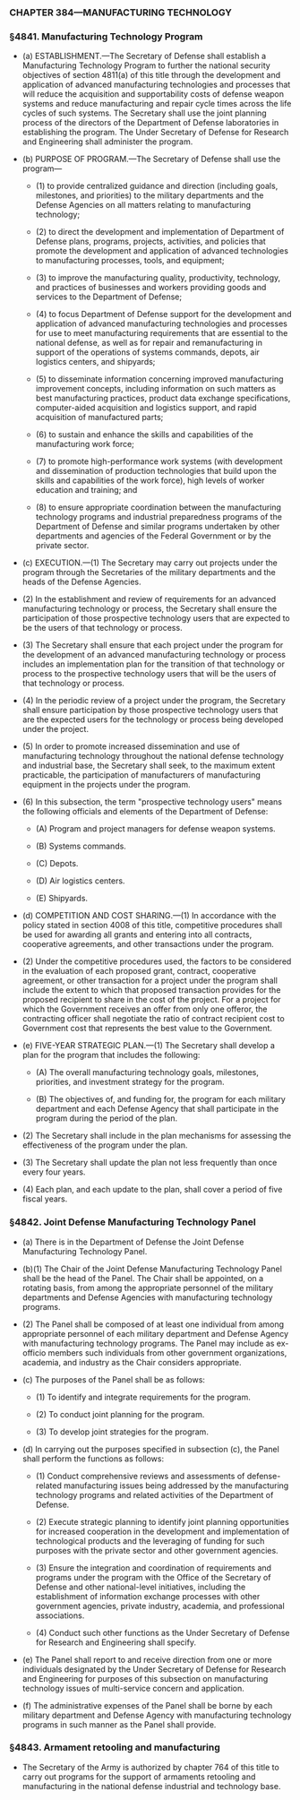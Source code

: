 ### **CHAPTER 384—MANUFACTURING TECHNOLOGY**

### §4841. Manufacturing Technology Program
* (a) ESTABLISHMENT.—The Secretary of Defense shall establish a Manufacturing Technology Program to further the national security objectives of section 4811(a) of this title through the development and application of advanced manufacturing technologies and processes that will reduce the acquisition and supportability costs of defense weapon systems and reduce manufacturing and repair cycle times across the life cycles of such systems. The Secretary shall use the joint planning process of the directors of the Department of Defense laboratories in establishing the program. The Under Secretary of Defense for Research and Engineering shall administer the program.

* (b) PURPOSE OF PROGRAM.—The Secretary of Defense shall use the program—

  * (1) to provide centralized guidance and direction (including goals, milestones, and priorities) to the military departments and the Defense Agencies on all matters relating to manufacturing technology;

  * (2) to direct the development and implementation of Department of Defense plans, programs, projects, activities, and policies that promote the development and application of advanced technologies to manufacturing processes, tools, and equipment;

  * (3) to improve the manufacturing quality, productivity, technology, and practices of businesses and workers providing goods and services to the Department of Defense;

  * (4) to focus Department of Defense support for the development and application of advanced manufacturing technologies and processes for use to meet manufacturing requirements that are essential to the national defense, as well as for repair and remanufacturing in support of the operations of systems commands, depots, air logistics centers, and shipyards;

  * (5) to disseminate information concerning improved manufacturing improvement concepts, including information on such matters as best manufacturing practices, product data exchange specifications, computer-aided acquisition and logistics support, and rapid acquisition of manufactured parts;

  * (6) to sustain and enhance the skills and capabilities of the manufacturing work force;

  * (7) to promote high-performance work systems (with development and dissemination of production technologies that build upon the skills and capabilities of the work force), high levels of worker education and training; and

  * (8) to ensure appropriate coordination between the manufacturing technology programs and industrial preparedness programs of the Department of Defense and similar programs undertaken by other departments and agencies of the Federal Government or by the private sector.


* (c) EXECUTION.—(1) The Secretary may carry out projects under the program through the Secretaries of the military departments and the heads of the Defense Agencies.

* (2) In the establishment and review of requirements for an advanced manufacturing technology or process, the Secretary shall ensure the participation of those prospective technology users that are expected to be the users of that technology or process.

* (3) The Secretary shall ensure that each project under the program for the development of an advanced manufacturing technology or process includes an implementation plan for the transition of that technology or process to the prospective technology users that will be the users of that technology or process.

* (4) In the periodic review of a project under the program, the Secretary shall ensure participation by those prospective technology users that are the expected users for the technology or process being developed under the project.

* (5) In order to promote increased dissemination and use of manufacturing technology throughout the national defense technology and industrial base, the Secretary shall seek, to the maximum extent practicable, the participation of manufacturers of manufacturing equipment in the projects under the program.

* (6) In this subsection, the term "prospective technology users" means the following officials and elements of the Department of Defense:

  * (A) Program and project managers for defense weapon systems.

  * (B) Systems commands.

  * (C) Depots.

  * (D) Air logistics centers.

  * (E) Shipyards.


* (d) COMPETITION AND COST SHARING.—(1) In accordance with the policy stated in section 4008 of this title, competitive procedures shall be used for awarding all grants and entering into all contracts, cooperative agreements, and other transactions under the program.

* (2) Under the competitive procedures used, the factors to be considered in the evaluation of each proposed grant, contract, cooperative agreement, or other transaction for a project under the program shall include the extent to which that proposed transaction provides for the proposed recipient to share in the cost of the project. For a project for which the Government receives an offer from only one offeror, the contracting officer shall negotiate the ratio of contract recipient cost to Government cost that represents the best value to the Government.

* (e) FIVE-YEAR STRATEGIC PLAN.—(1) The Secretary shall develop a plan for the program that includes the following:

  * (A) The overall manufacturing technology goals, milestones, priorities, and investment strategy for the program.

  * (B) The objectives of, and funding for, the program for each military department and each Defense Agency that shall participate in the program during the period of the plan.


* (2) The Secretary shall include in the plan mechanisms for assessing the effectiveness of the program under the plan.

* (3) The Secretary shall update the plan not less frequently than once every four years.

* (4) Each plan, and each update to the plan, shall cover a period of five fiscal years.

### §4842. Joint Defense Manufacturing Technology Panel
* (a) There is in the Department of Defense the Joint Defense Manufacturing Technology Panel.

* (b)(1) The Chair of the Joint Defense Manufacturing Technology Panel shall be the head of the Panel. The Chair shall be appointed, on a rotating basis, from among the appropriate personnel of the military departments and Defense Agencies with manufacturing technology programs.

* (2) The Panel shall be composed of at least one individual from among appropriate personnel of each military department and Defense Agency with manufacturing technology programs. The Panel may include as ex-officio members such individuals from other government organizations, academia, and industry as the Chair considers appropriate.

* (c) The purposes of the Panel shall be as follows:

  * (1) To identify and integrate requirements for the program.

  * (2) To conduct joint planning for the program.

  * (3) To develop joint strategies for the program.


* (d) In carrying out the purposes specified in subsection (c), the Panel shall perform the functions as follows:

  * (1) Conduct comprehensive reviews and assessments of defense-related manufacturing issues being addressed by the manufacturing technology programs and related activities of the Department of Defense.

  * (2) Execute strategic planning to identify joint planning opportunities for increased cooperation in the development and implementation of technological products and the leveraging of funding for such purposes with the private sector and other government agencies.

  * (3) Ensure the integration and coordination of requirements and programs under the program with the Office of the Secretary of Defense and other national-level initiatives, including the establishment of information exchange processes with other government agencies, private industry, academia, and professional associations.

  * (4) Conduct such other functions as the Under Secretary of Defense for Research and Engineering shall specify.


* (e) The Panel shall report to and receive direction from one or more individuals designated by the Under Secretary of Defense for Research and Engineering for purposes of this subsection on manufacturing technology issues of multi-service concern and application.

* (f) The administrative expenses of the Panel shall be borne by each military department and Defense Agency with manufacturing technology programs in such manner as the Panel shall provide.

### §4843. Armament retooling and manufacturing
* The Secretary of the Army is authorized by chapter 764 of this title to carry out programs for the support of armaments retooling and manufacturing in the national defense industrial and technology base.